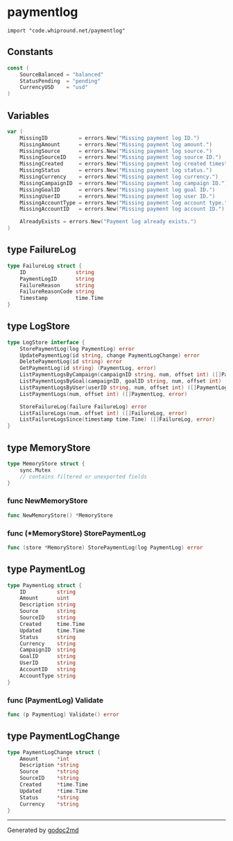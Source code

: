 
# paymentlog
    import "code.whipround.net/paymentlog"




## Constants
``` go
const (
    SourceBalanced = "balanced"
    StatusPending  = "pending"
    CurrencyUSD    = "usd"
)
```

## Variables
``` go
var (
    MissingID          = errors.New("Missing payment log ID.")
    MissingAmount      = errors.New("Missing payment log amount.")
    MissingSource      = errors.New("Missing payment log source.")
    MissingSourceID    = errors.New("Missing payment log source ID.")
    MissingCreated     = errors.New("Missing payment log created timestamp.")
    MissingStatus      = errors.New("Missing payment log status.")
    MissingCurrency    = errors.New("Missing payment log currency.")
    MissingCampaignID  = errors.New("Missing payment log campaign ID.")
    MissingGoalID      = errors.New("Missing payment log goal ID.")
    MissingUserID      = errors.New("Missing payment log user ID.")
    MissingAccountType = errors.New("Missing payment log account type.")
    MissingAccountID   = errors.New("Missing payment log account ID.")

    AlreadyExists = errors.New("Payment log already exists.")
)
```


## type FailureLog
``` go
type FailureLog struct {
    ID                string
    PaymentLogID      string
    FailureReason     string
    FailureReasonCode string
    Timestamp         time.Time
}
```










## type LogStore
``` go
type LogStore interface {
    StorePaymentLog(log PaymentLog) error
    UpdatePaymentLog(id string, change PaymentLogChange) error
    DeletePaymentLog(id string) error
    GetPaymentLog(id string) (PaymentLog, error)
    ListPaymentLogsByCampaign(campaignID string, num, offset int) ([]PaymentLog, error)
    ListPaymentLogsByGoal(campaignID, goalID string, num, offset int) ([]PaymentLog, error)
    ListPaymentLogsByUser(userID string, num, offset int) ([]PaymentLog, error)
    ListPaymentLogs(num, offset int) ([]PaymentLog, error)

    StoreFailureLog(failure FailureLog) error
    ListFailureLogs(num, offset int) ([]FailureLog, error)
    ListFailureLogsSince(timestamp time.Time) ([]FailureLog, error)
}
```










## type MemoryStore
``` go
type MemoryStore struct {
    sync.Mutex
    // contains filtered or unexported fields
}
```








### func NewMemoryStore
``` go
func NewMemoryStore() *MemoryStore
```



### func (\*MemoryStore) StorePaymentLog
``` go
func (store *MemoryStore) StorePaymentLog(log PaymentLog) error
```


## type PaymentLog
``` go
type PaymentLog struct {
    ID          string
    Amount      uint
    Description string
    Source      string
    SourceID    string
    Created     time.Time
    Updated     time.Time
    Status      string
    Currency    string
    CampaignID  string
    GoalID      string
    UserID      string
    AccountID   string
    AccountType string
}
```










### func (PaymentLog) Validate
``` go
func (p PaymentLog) Validate() error
```


## type PaymentLogChange
``` go
type PaymentLogChange struct {
    Amount      *int
    Description *string
    Source      *string
    SourceID    *string
    Created     *time.Time
    Updated     *time.Time
    Status      *string
    Currency    *string
}
```
















- - -
Generated by [godoc2md](http://godoc.org/github.com/davecheney/godoc2md)